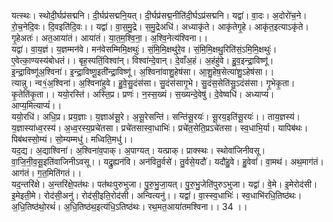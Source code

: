

  
यत्स्थः। स्थोदी॒र्घप्र॑सद्मनि। दी॒र्घप्र॑सद्मनि॒यत्। दी॒र्घप्र॑सद्म॒नीति॑दी॒र्घऽप्र॑सद्मनि। यद्वा॑। वा॒दः। अ॒दोरो॑च॒ने। रो॒च॒नेदि॒वः। दि॒वइति॑दि॒वः।। यद्वा॑। वा॒स॒मु॒द्रे। स॒मु॒द्रेअधि॑। अध्याकृ॑ते। आकृ॑तेगृ॒हे। आकृ॑त॒इत्याऽकृ॑ते। गृ॒हेअतः॑। अत॒आया॑तं। आया॑तं। या॒त॒म॒श्वि॒ना॒। अ॒श्वि॒नेत्य॑श्विना।।  
यद्वा॑। वा॒य॒ज्ञं। य॒ज्ञम्मन॑वे। मन॑वेसम्मिमि॒क्षथुः॑। सं॒मि॒मि॒क्षथु॑रे॒व। सं॒मि॒मि॒क्षथु॒रिति॑सं॒ऽमि॒मि॒क्षथुः॑। ए॒वेत्का॒ण्यस्य॑बोधतं।। बृह॒स्पतिं॒विश्वा॑न्। विश्वा॑न्दे॒वान्। दे॒वाँअ॒हं। अ॒हंहु॑वे। हु॒व॒इन्द्रा॒विष्णू॑। इ॒न्द्रा॒विष्णू॑अ॒श्विना॑। इ॒न्द्रा॒विष्णू॒इती॑न्द्रा॒विष्णू॑। अ॒श्विना॑वाशु॒हेष॑सा। आ॒शु॒हेष॒सेत्या॑शु॒ऽहेष॑सा।।  
त्यान्नु। न्व१॒॑अ॒श्विना॑। अ॒श्विना॑हुवे। हु॒वे॒सु॒दंस॑सा। सु॒दंस॑सागृ॒भे। सु॒दंस॒सेति॑सु॒ऽदंस॑सा। गृ॒भेकृ॒ता। कृ॒तेति॑कृ॒ता।। ययो॒रस्ति॑। अस्ति॒प्र। प्रणः॑। न॒स्स॒ख्यं। स॒ख्यन्दे॒वेषु॑। दे॒वेष्वधि॑। अध्याप्यं॑। आप्य॒मित्याप्यं॑।।  
ययो॒रधि॑। अधि॒प्र। प्रय॒ज्ञाः। य॒ज्ञाअ॑सू॒रे। अ॒सू॒रेसन्ति॑। सन्ति॑सू॒रयः॑। सू॒रय॒इति॑सू॒रयः॑।। ताय॒ज्ञस्य॑। य॒ज्ञास्या॑ध्व॒रस्य॑। अ॒ध्व॒रस्य॒प्रचे॑तसा। प्रचे॑तसास्वा॒धाभिः॑। प्रचे॑त॒सेति॒प्रऽचे॑तसा। स्व॒धाभि॒र्या। यापिब॑थः। पिब॑थस्सो॒म्यं। सो॒म्यम्मधु॑। मध्विति॒मधु॑।।  
यद॒द्य। अ॒द्याश्विना॑। अ॒श्विना॑व॒पाक्। अ॒पाग्यत्। यत्प्राक्। प्राक्स्थः। स्थोवा॑जिनीवसू। वा॒जि॒नी॒व॒सू॒इति॑वाजिनीऽवसू।। यद्रु॒ह्यन॑वि। अन॑वितु॒र्वसे॑। तु॒र्वसे॒यदौ॑। यदौ॑हु॒वे। हु॒वेवां॑। वा॒मथ॑। अथ॒माग॑तं। आग॑तं। ग॒त॒मिति॑गतं।।  
यद॒न्तरि॑क्षे। अ॒न्तरि॑क्षे॒पत॑थः। पत॑थःपुरुभुजा। पु॒रु॒भु॒जा॒यत्। पु॒रु॒भु॒जेति॑पुरुऽभुजा। यद्वा॑। वे॒मे। इ॒मेरोद॑सी। इ॒मेइती॒मे। रोद॑सी॒अनु॑। रोद॑सी॒इति॒रोद॑सी। अन्वित्यनु॑।। यद्वा॑। वा॒स्स्व॒धाभिः॑। स्व॒धाभि॑रधि॒तिष्ठ॑थः। अ॒धि॒तिष्ठ॑थो॒रथं॑। अ॒धि॒तिष्ठ॑थ॒इत्य॑धि॒ऽतिष्ठ॑थः। रथ॒मत॒आया॑तमश्विना।। 34 ।।  
